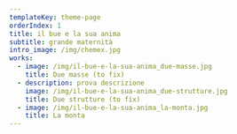 ```yaml
---
templateKey: theme-page
orderIndex: 1
title: il bue e la sua anima
subtitle: grande maternità
intro_image: /img/chemex.jpg
works:
  - image: /img/il-bue-e-la-sua-anima_due-masse.jpg
    title: Due masse (to fix)
  - description: prova descrizione
    image: /img/il-bue-e-la-sua-anima_due-strutture.jpg
    title: Due strutture (to fix)
  - image: /img/il-bue-e-la-sua-anima_la-monta.jpg
    title: La monta
---
```


